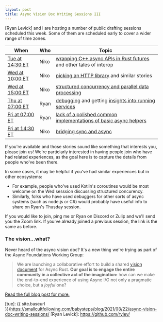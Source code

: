 ```yaml
---
layout: post
title: Async Vision Doc Writing Sessions III
---
```


[Ryan Levick] and I are hosting a number of public drafting sessions scheduled this week.
Some of them are scheduled early to cover a wider range of time zones.

| When | Who | Topic |
| --- | --- | --- |
| [Tue at 14:30 ET][1] | Niko | [wrapping C++ async APIs in Rust futures](https://github.com/rust-lang/wg-async-foundations/issues/67) and other tales of interop |
| [Wed at 10:00 ET][2] | Niko | [picking an HTTP library](https://github.com/rust-lang/wg-async-foundations/issues/95) and similar stories |
| [Wed at 15:00 ET][3] | Niko | [structured concurrency and parallel data processing](https://github.com/rust-lang/wg-async-foundations/issues/107) |
| [Thu at 07:00 ET][4] | Ryan | [debugging](https://github.com/rust-lang/wg-async-foundations/issues/76) and getting [insights into running services](https://github.com/rust-lang/wg-async-foundations/issues/75) |
| [Fri at 07:00 ET][5] | Ryan | [lack of a polished common implementations of basic async helpers](https://github.com/rust-lang/wg-async-foundations/issues/105) |
| [Fri at 14:30 ET][6] | Niko | [bridging sync and async](https://github.com/rust-lang/wg-async-foundations/issues/54) |

[1]: https://everytimezone.com/s/c9869917
[2]: https://everytimezone.com/s/43be0ecf
[3]: https://everytimezone.com/s/f775361b
[4]: https://everytimezone.com/s/e2dce418
[5]: https://everytimezone.com/s/7900bcf1
[6]: https://everytimezone.com/s/92ce4ece

If you're available and those stories sound like something that interests you, please join us! 
We're particlarly interested in having people join who have had related experiences, as the goal here is to capture the details from people who've been there.

In some cases, it may be helpful if you've had similar experiences but in other ecosystems:

* For example, people who've used Kotlin's coroutines would be most welcome on the Wed sesssion discussing structured concurency. 
* Similarly, folks who have used debuggers for other sorts of async systems (such as node.js or C#) would probably have useful info to share on Ryan's Thusday session.

If you would like to join, ping me or Ryan on Discord or Zulip and we'll send you the Zoom link. If you've already joined a previous session, the link is the same as before.

### The vision...what?

Never heard of the async vision doc? It's a new thing we're trying as part of the Async Foundations Working Group:

> We are launching a collaborative effort to build a shared [vision document][vd] for Async Rust. **Our goal is to engage the entire community in a collective act of the imagination:** how can we make the end-to-end experience of using Async I/O not only a pragmatic choice, but a _joyful_ one?

[Read the full blog post for more.][Async Vision Doc]

[avd]: https://blog.rust-lang.org/2021/03/18/async-vision-doc.html
[vd]: https://rust-lang.github.io/wg-async-foundations/vision.html#-the-vision
[Async Vision Doc]: https://blog.rust-lang.org/2021/03/18/async-vision-doc.html
[sqi]: https://github.com/rust-lang/wg-async-foundations/issues?q=is%3Aopen+is%3Aissue+label%3Astatus-quo-story-ideas
[tue]: {{ site.baseurl }}/https://smallcultfollowing.com/babysteps/blog/2021/03/22/async-vision-doc-writing-sessions/
[Ryan Levick]: https://github.com/rylev/